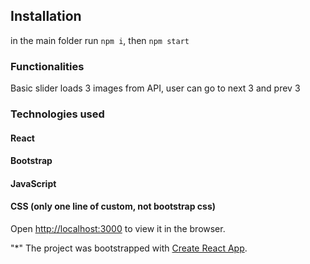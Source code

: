 
## Installation 
in the main folder run `npm i`, then `npm start`

### Functionalities
Basic slider loads 3 images from API, user can go to next 3 and prev 3

### Technologies used

#### React
#### Bootstrap
#### JavaScript
#### CSS (only one line of custom, not bootstrap css)

Open [http://localhost:3000](http://localhost:3000) to view it in the browser.





"*" The project was bootstrapped with [Create React App](https://github.com/facebook/create-react-app).
